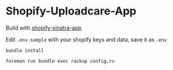 Shopify-Uploadcare-App
=======================

Build with <a href="https://github.com/kevinhughes27/shopify-sinatra-app">shopify-sinatra-app</a>

Edit `.env.sample` with your shopify keys and data, save it as `.env` 

`bundle install`

`foreman run bundle exec rackup config.ru`
